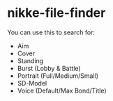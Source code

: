 # nikke-file-finder
You can use this to search for:
- Aim 
- Cover 
- Standing
- Burst (Lobby & Battle) 
- Portrait (Full/Medium/Small) 
- SD-Model
- Voice (Default/Max Bond/Title)
